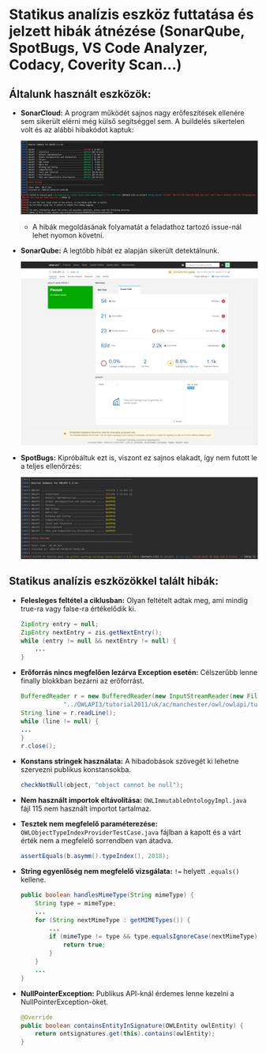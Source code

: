 # Statikus analízis eszköz futtatása és jelzett hibák átnézése (SonarQube, SpotBugs, VS Code Analyzer, Codacy, Coverity Scan...)

## Általunk használt eszközök:
* **SonarCloud:** A program működét sajnos nagy erőfeszítések ellenére sem sikerült elérni még külső segítséggel sem. A buildelés sikertelen volt és az alábbi hibakódot kaptuk:

    ![](images/sonarCloud_error.png)
    * A hibák megoldásának folyamatát a feladathoz tartozó issue-nál lehet nyomon követni.

* **SonarQube:** A legtöbb hibát ez alapján sikerült detektálnunk.

    ![](images/sonarqube.png)

* **SpotBugs:** Kipróbáltuk ezt is, viszont ez sajnos elakadt, így nem futott le a teljes ellenőrzés:

    ![](images/spotbugs.png)


## Statikus analízis eszközökkel talált hibák:

* **Felesleges feltétel a ciklusban:** Olyan feltételt adtak meg, ami mindig true-ra vagy false-ra értékelődik ki.

    ```java
    ZipEntry entry = null;
    ZipEntry nextEntry = zis.getNextEntry();
    while (entry != null && nextEntry != null) {
        ...
    }
    ```

* **Erőforrás nincs megfelően lezárva Exception esetén:** Célszerűbb lenne finally blokkban bezárni az erőforrást.

    ```java
    BufferedReader r = new BufferedReader(new InputStreamReader(new FileInputStream(
                "../OWLAPI3/tutorial2011/uk/ac/manchester/owl/owlapi/tutorialowled2011/TutorialSnippets.java")));
    String line = r.readLine();
    while (line != null) {
    ...
    }
    r.close();
    ```

* **Konstans stringek használata:** A hibadobások szövegét ki lehetne szervezni publikus konstansokba.

    ```java
    checkNotNull(object, "object cannot be null");
    ```

* **Nem használt importok eltávolítása:** `OWLImmutableOntologyImpl.java` fájl 115 nem használt importot tartalmaz.
* **Tesztek nem megfelelő paraméterezése:** `OWLObjectTypeIndexProviderTestCase.java` fájlban a kapott és a várt érték nem a megfelelő sorrendben van átadva.

    ```java
    assertEquals(b.asymm().typeIndex(), 2018);
    ```

* **String egyenlőség nem megfelelő vizsgálata:** `!=` helyett `.equals()` kellene.

    ```java
    public boolean handlesMimeType(String mimeType) {
        String type = mimeType;
        ...
        for (String nextMimeType : getMIMETypes()) {
            ...
            if (mimeType != type && type.equalsIgnoreCase(nextMimeType)) {
                return true;
            }
        }
        ...
    }
    ```

* **NullPointerException:** Publikus API-knál érdemes lenne kezelni a NullPointerException-öket.

    ```java
    @Override
    public boolean containsEntityInSignature(OWLEntity owlEntity) {
        return ontsignatures.get(this).contains(owlEntity);
    }
    ```